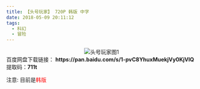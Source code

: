 ```yaml
---
title: 【头号玩家】 720P 韩版 中字
date: 2018-05-09 20:11:12
tags:
  - 科幻
  - 冒险
---
```

<div align=center>
    <img src="/assets/images/a/1/thwj/1.jpg" alt="头号玩家图1">
</div>
<!-- more -->
百度网盘下载链接：
<b>https://pan.baidu.com/s/1-pvC8YhuxMuekjVy0KjVlQ</b>
提取码：<b>711t</b>

注意: 目前是<span style="color: red">韩版</span>